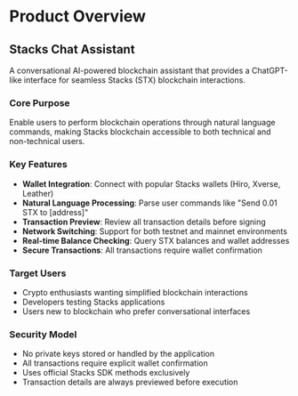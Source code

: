 # Product Overview

## Stacks Chat Assistant

A conversational AI-powered blockchain assistant that provides a ChatGPT-like interface for seamless Stacks (STX) blockchain interactions.

### Core Purpose
Enable users to perform blockchain operations through natural language commands, making Stacks blockchain accessible to both technical and non-technical users.

### Key Features
- **Wallet Integration**: Connect with popular Stacks wallets (Hiro, Xverse, Leather)
- **Natural Language Processing**: Parse user commands like "Send 0.01 STX to [address]"
- **Transaction Preview**: Review all transaction details before signing
- **Network Switching**: Support for both testnet and mainnet environments
- **Real-time Balance Checking**: Query STX balances and wallet addresses
- **Secure Transactions**: All transactions require wallet confirmation

### Target Users
- Crypto enthusiasts wanting simplified blockchain interactions
- Developers testing Stacks applications
- Users new to blockchain who prefer conversational interfaces

### Security Model
- No private keys stored or handled by the application
- All transactions require explicit wallet confirmation
- Uses official Stacks SDK methods exclusively
- Transaction details are always previewed before execution